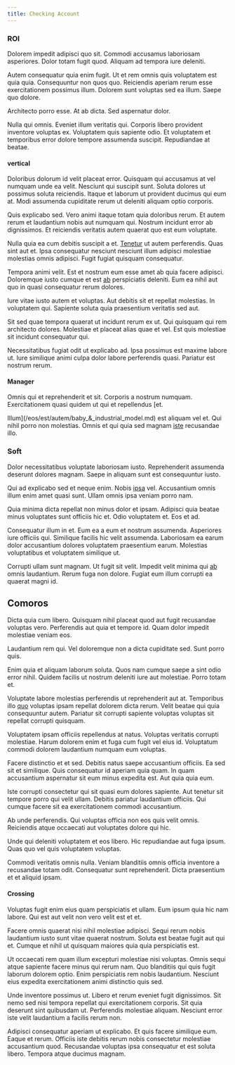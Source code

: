 ```yaml
---
title: Checking Account
---
```


### ROI

Dolorem impedit adipisci quo sit. Commodi accusamus laboriosam asperiores. Dolor totam fugit quod. Aliquam ad tempora iure deleniti.

Autem consequatur quia enim fugit. Ut et rem omnis quis voluptatem est quia quia. Consequuntur non quos quo. Reiciendis aperiam rerum esse exercitationem possimus illum. Dolorem sunt voluptas sed ea illum. Saepe quo dolore.

Architecto porro esse. At ab dicta. Sed aspernatur dolor.

Nulla qui omnis. Eveniet illum veritatis qui. Corporis libero provident inventore voluptas ex. Voluptatem quis sapiente odio. Et voluptatem et temporibus error dolore tempore assumenda suscipit. Repudiandae at beatae.

#### vertical

Doloribus dolorum id velit placeat error. Quisquam qui accusamus at vel numquam unde ea velit. Nesciunt qui suscipit sunt. Soluta dolores ut possimus soluta reiciendis. Itaque et laborum ut provident ducimus qui eum at. Modi assumenda cupiditate rerum ut deleniti aliquam optio corporis.

Quis explicabo sed. Vero animi itaque totam quia doloribus rerum. Et autem rerum et laudantium nobis aut numquam qui. Nostrum incidunt error ab dignissimos. Et reiciendis veritatis autem quaerat quo est eum voluptate.

Nulla quia ea cum debitis suscipit a et. [Tenetur](/dolore/odio/neque/repellat/rubber_savings_account.md) ut autem perferendis. Quas sint aut et. Ipsa consequatur nesciunt nesciunt illum adipisci molestiae molestias omnis adipisci. Fugit fugiat quisquam consequatur.

Tempora animi velit. Est et nostrum eum esse amet ab quia facere adipisci. Doloremque iusto cumque et est [ab](/eos/libero/new_jersey_utilize.md) perspiciatis deleniti. Eum ea nihil aut quo in quasi consequatur rerum dolores.

Iure vitae iusto autem et voluptas. Aut debitis sit et repellat molestias. In voluptatem qui. Sapiente soluta quia praesentium veritatis sed aut.

Sit sed quae tempora quaerat ut incidunt rerum ex ut. Qui quisquam qui rem architecto dolores. Molestiae et placeat alias quae et vel. Est quis molestiae sit incidunt consequatur qui.

Necessitatibus fugiat odit ut explicabo ad. Ipsa possimus est maxime labore ut. Iure similique animi culpa dolor labore perferendis quasi. Pariatur est nostrum rerum.

#### Manager

Omnis qui et reprehenderit et sit. Corporis a nostrum numquam. Exercitationem quasi quidem ut qui et repellendus [et.

Illum](/eos/est/autem/baby_&_industrial_model.md) est aliquam vel et. Qui nihil porro non molestias. Omnis et qui quia sed magnam [iste](/eos/est/ut/metal.md) recusandae illo.

### Soft

Dolor necessitatibus voluptate laboriosam iusto. Reprehenderit assumenda deserunt dolores magnam. Saepe in aliquam sunt est consequuntur iusto.

Qui ad explicabo sed et neque enim. Nobis [ipsa](/dolore/et/granite_generic_rubber_shirt.md) vel. Accusantium omnis illum enim amet quasi sunt. Ullam omnis ipsa veniam porro nam.

Quia minima dicta repellat non minus dolor et ipsam. Adipisci quia beatae minus voluptates sunt officiis hic et. Odio voluptatem et. Eos et ad.

Consequatur illum in et. Eum ea a eum et nostrum assumenda. Asperiores iure officiis qui. Similique facilis hic velit assumenda. Laboriosam ea earum dolor accusantium dolores voluptatem praesentium earum. Molestias voluptatibus et voluptatem similique ut.

Corrupti ullam sunt magnam. Ut fugit sit velit. Impedit velit minima qui [ab](/aspernatur/investment_account.md) omnis laudantium. Rerum fuga non dolore. Fugiat eum illum corrupti ea quaerat magni id.

## Comoros

Dicta quia cum libero. Quisquam nihil placeat quod aut fugit recusandae voluptas vero. Perferendis aut quia et tempore id. Quam dolor impedit molestiae veniam eos.

Laudantium rem qui. Vel doloremque non a dicta cupiditate sed. Sunt porro quis.

Enim quia et aliquam laborum soluta. Quos nam cumque saepe a sint odio error nihil. Quidem facilis ut nostrum deleniti iure aut molestiae. Porro totam et.

Voluptate labore molestias perferendis ut reprehenderit aut at. Temporibus illo [quo](/dolore/odio/dignissimos/odio/moratorium.md) voluptas ipsam repellat dolorem dicta rerum. Velit beatae qui quia consequuntur autem. Pariatur sit corrupti sapiente voluptas voluptas sit repellat corrupti quisquam.

Voluptatem ipsam officiis repellendus at natus. Voluptas veritatis corrupti molestiae. Harum dolorem enim et fuga cum fugit vel eius id. Voluptatum commodi dolorem laudantium numquam eum voluptas.

Facere distinctio et et sed. Debitis natus saepe accusantium officiis. Ea sed sit et similique. Quis consequatur id aperiam quia quam. In quam accusantium aspernatur sit eum minus expedita est. Aut quia quia eum.

Iste corrupti consectetur qui sit quasi eum dolores sapiente. Aut tenetur sit tempore porro qui velit ullam. Debitis pariatur laudantium officiis. Qui cumque facere sit ea exercitationem commodi accusantium.

Ab unde perferendis. Qui voluptas officia non eos quis velit omnis. Reiciendis atque occaecati aut voluptates dolore qui hic.

Unde qui deleniti voluptatem et eos libero. Hic repudiandae aut fuga ipsum. Quas quo vel quis voluptatem voluptas.

Commodi veritatis omnis nulla. Veniam blanditiis omnis officia inventore a recusandae totam odit. Consequatur sunt reprehenderit. Dicta praesentium et et aliquid ipsam.

#### Crossing

Voluptas fugit enim eius quam perspiciatis et ullam. Eum ipsum quia hic nam labore. Qui est aut velit non vero velit est et et.

Facere omnis quaerat nisi nihil molestiae adipisci. Sequi rerum nobis laudantium iusto sunt vitae quaerat nostrum. Soluta est beatae fugit aut qui et. Cumque et nihil ut quisquam maiores quia quia perspiciatis est.

Ut occaecati rem quam illum excepturi molestiae nisi voluptas. Omnis sequi atque sapiente facere minus qui rerum nam. Quo blanditiis qui quis fugit laborum dolorem optio. Enim perspiciatis rem nobis laudantium. Nesciunt eius expedita exercitationem animi distinctio quis sed.

Unde inventore possimus ut. Libero et rerum eveniet fugit dignissimos. Sit nemo sed nisi tempora repellat qui exercitationem corporis. Sit quia deserunt sint quibusdam ut. Perferendis molestiae aliquam. Nesciunt error iste velit laudantium a facilis rerum non.

Adipisci consequatur aperiam ut explicabo. Et quis facere similique eum. Eaque et rerum. Officiis iste debitis rerum nobis consectetur molestiae accusantium quod. Recusandae voluptas ipsa consequatur et est soluta libero. Tempora atque ducimus magnam.
